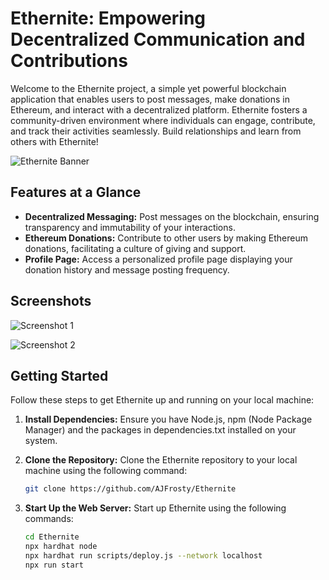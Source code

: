 # Ethernite: Empowering Decentralized Communication and Contributions

Welcome to the Ethernite project, a simple yet powerful blockchain application that enables users to post messages, make donations in Ethereum, and interact with a decentralized platform. Ethernite fosters a community-driven environment where individuals can engage, contribute, and track their activities seamlessly. Build relationships and learn from others with Ethernite!

![Ethernite Banner](https://media.discordapp.net/attachments/807743928316067862/1145393652575785000/Navy_Blue_Geometric_Technology_LinkedIn_Banner.png?width=1440&height=360)

## Features at a Glance

- **Decentralized Messaging:** Post messages on the blockchain, ensuring transparency and immutability of your interactions.
- **Ethereum Donations:** Contribute to other users by making Ethereum donations, facilitating a culture of giving and support.
- **Profile Page:** Access a personalized profile page displaying your donation history and message posting frequency.

## Screenshots

![Screenshot 1](https://media.discordapp.net/attachments/807743928316067862/1145392227938480148/image.png?width=640&height=662)

![Screenshot 2](https://media.discordapp.net/attachments/807743928316067862/1145455989416530070/image.png?width=1211&height=662)

## Getting Started

Follow these steps to get Ethernite up and running on your local machine:

1. **Install Dependencies:** Ensure you have Node.js, npm (Node Package Manager) and the packages in dependencies.txt installed on your system.

2. **Clone the Repository:** Clone the Ethernite repository to your local machine using the following command:
   
   ```bash
   git clone https://github.com/AJFrosty/Ethernite
3. **Start Up the Web Server:** Start up Ethernite using the following commands:
   ```bash
   cd Ethernite
   npx hardhat node
   npx hardhat run scripts/deploy.js --network localhost
   npx run start

